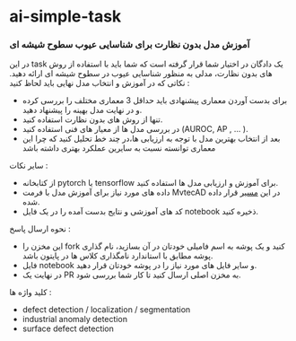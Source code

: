# ai-simple-task

  
  
  

### آموزش مدل بدون نظارت برای شناسایی عیوب سطوح شیشه ای

  

در این task یک دادگان در اختیار شما قرار گرفته است که شما باید با استفاده از روش های بدون نظارت، مدلی به منظور شناسایی عیوب در سطوح شیشه ای ارائه دهید. نکاتی که در آموزش و انتخاب مدل نهایی باید لحاظ کنید : 

 - برای بدست آوردن معماری پیشنهادی باید حداقل 3 معماری مختلف را بررسی کرده و در نهایت مدل بهینه را پیشنهاد دهید.
 - تنها از روش های بدون نظارت استفاده کنید.
 - در بررسی مدل ها از معیار های فنی استفاده کنید (AUROC, AP , ... ).
 - بعد از انتخاب بهترین مدل با توجه به ارزیابی ها،در چند خط تحلیل کنید که چرا این معماری توانسته نسبت به سایرین عملکرد بهتری داشته باشد

  
سایر نکات :

 - از کتابخانه pytorch یا tensorflow برای آموزش و ارزیابی مدل ها استفاده کنید.
 - داده های مورد نیاز برای آموزش مدل با فرمت MvtecAD  در این [مسیر](https://drive.google.com/file/d/1AI2M-gEM4y66HK1NDBEeeIQq0apPzkdW/view?usp=sharing) قرار داده شده.
 - کد های آموزشی و نتایج بدست آمده را در یک فایل notebook ذخیره کنید.

نحوه ارسال پاسخ : 

- این مخزن را fork کنید و یک پوشه به اسم فامیلی خودتان در آن بسازید، نام گذاری پوشه مطابق با استاندارد نامگذاری کلاس ها در پایتون باشد.
-  فایل notebook و سایر فایل های مورد نیاز را در پوشه خودتان قرار دهید.
- در نهایت یک PR به مخزن اصلی ارسال کنید تا کار شما بررسی شود.

کلید واژه ها :
- defect detection / localization / segmentation
- industrial anomaly detection
- surface defect detection



